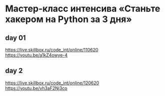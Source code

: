 # Мастер-класс интенсива «Станьте хакером на Python за 3 дня»

## day 01  
https://live.skillbox.ru/code_int/online/110620  
https://youtu.be/a1kZ4owye-4  

## day 2
https://live.skillbox.ru/code_int/online/120620  
https://youtu.be/vh3aF2Nj3co
